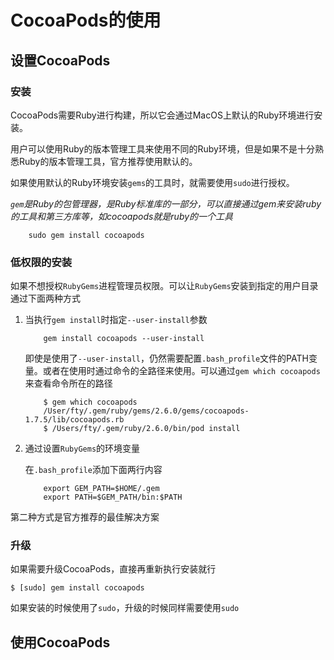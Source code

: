 # CocoaPods的使用

## 设置CocoaPods

### 安装 

CocoaPods需要Ruby进行构建，所以它会通过MacOS上默认的Ruby环境进行安装。

用户可以使用Ruby的版本管理工具来使用不同的Ruby环境，但是如果不是十分熟悉Ruby的版本管理工具，官方推荐使用默认的。

如果使用默认的Ruby环境安装`gems`的工具时，就需要使用`sudo`进行授权。

_`gem`是Ruby的包管理器，是Ruby标准库的一部分，可以直接通过gem来安装ruby的工具和第三方库等，如cocoapods就是ruby的一个工具_

```
	sudo gem install cocoapods
```

### 低权限的安装

如果不想授权`RubyGems`进程管理员权限。可以让`RubyGems`安装到指定的用户目录通过下面两种方式

1. 当执行`gem install`时指定`--user-install`参数

	```
		gem install cocoapods --user-install
	```

	即使是使用了`--user-install`，仍然需要配置`.bash_profile`文件的PATH变量。或者在使用时通过命令的全路径来使用。可以通过`gem which cocoapods`来查看命令所在的路径

	```
		$ gem which cocoapods 
		/User/fty/.gem/ruby/gems/2.6.0/gems/cocoapods-1.7.5/lib/cocoapods.rb
		$ /Users/fty/.gem/ruby/2.6.0/bin/pod install
	```

2. 通过设置`RubyGems`的环境变量 

	在`.bash_profile`添加下面两行内容 

	```
		export GEM_PATH=$HOME/.gem
		export PATH=$GEM_PATH/bin:$PATH
	```

第二种方式是官方推荐的最佳解决方案

### 升级

如果需要升级CocoaPods，直接再重新执行安装就行

```
$ [sudo] gem install cocoapods
```

如果安装的时候使用了`sudo`，升级的时候同样需要使用`sudo`

## 使用CocoaPods

